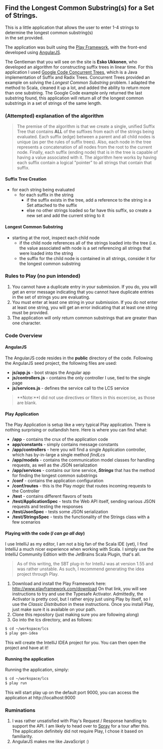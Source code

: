 ## Find the Longest Common Substring(s) for a Set of Strings.

This is a little application that allows the user to enter 1-4 strings to determine the longest common substring(s)  
in the set provided.

The application was built using the [Play Framework](http://www.playframework.com/), with the front-end developed using [AngularJS](http://angularjs.org/).

The Gentleman that you will see on the site is **Esko Ukkonen**, who developed an algorithm for constructing suffix trees in linear time.  For this application I used  [Google Code Concurrent Trees](https://code.google.com/p/concurrent-trees/), which is a Java implementation of Suffix and Radix Trees.  Concurrent Trees provided an example on solving the _Longest Common Substring_ problem.  I adapted the method to Scala, cleaned it up a lot, and added the ability to return more than one substring.  The Google Code example only returned the last substring found, this application will return all of the longest common substrings in a set of strings of the same length.

### (Attempted) explanation of the algorithm
> The premise of the algorithm is that we create a single, unified Suffix Tree that contains **ALL** of the suffixes from each of the strings being evaluated.  Each suffix (edge) between a parent and all child nodes is unique (as per the rules of suffix trees).  Also, each node in the tree represents a concatenation of all nodes from the root to the current node.  Finally, each suffix (ending node) that is in the tree is capable of having a value associated with it.  The algorithm here works by having each suffix contain a logical "pointer" to all strings that contain that suffix.

#### Suffix Tree Creation
* for each string being evaluated
  * for each suffix in the string
    *  if the suffix exists in the tree, add a reference to the string in a Set attached to the suffix
    *  else no other strings loaded so far have this suffix, so create a new set and add the current string to it

#### Longest Common Substring 
* starting at the root, inspect each child node
  * if the child node references all of the strings loaded into the tree (i.e. the value associated with node is a set referencing all strings that were loaded into the string
  * the suffix for the child node is contained in all strings, consider it for the longest common substring


### Rules to Play (no pun intended)
1. You cannot have a duplicate entry in your submission.  If you do, you will get an error message indicating that you cannot have duplicate entries in the set of strings you are evaluating.
2. You must enter at least one string in your submission.  If you do not enter at least one string, you will get an error indicating that at least one string must be provided.
3. The application will only return common substrings that are greater than one character.

### Code Overview
#### AngularJS

The AngularJS code resides in the **public** directory of the code.  Following the AngularJS seed project, the following files are used:
* **js/app.js** - boot straps the Angular app
* **js/controllers.js** - contains the only controller I use, tied to the single page
* **js/services.js** - defines the service call to the LCS service

> **Note:**I did not use directives or filters in this excercise, as those are blank.

#### Play Application

The Play Application is setup like a very typical Play application.  There is nothing surprising or outlandish here.  Here is where you can find what:
* **/app** - contains the crux of the application code
 * **app/constants** - simply contains message constants
 * **/app/controllers** - here you will find a single Application controller, which has by-in-large a single method _findLcs_
 * **/app/models** - contains the communication model classes for handling requests, as well as the JSON serialization
 * **/app/services** - contains our lone service, **_Strings_** that has the method for finding the longest common substrings
* **/conf** - contains the application configuration
 * **/conf/routes** - this is the Play _magic_ that routes incoming requests to the Controller
* **/test** - contains different flavors of tests
 * **/test/ApplicationSpec** - tests the Web API itself, sending various JSON requests and testing the responses
 * **/test/JsonSpec** - tests some JSON serialization
 * **/test/StringsSpec** - tests the functionality of the Strings class with a few scenarios

#### Playing with the code (_I can go all day_)
I use IntelliJ as my editor, I am not a big fan of the Scala IDE (yet), I find IntelliJ a much nicer experience when working with Scala.  I simply use the IntelliJ Community Edition with the JetBrains Scala Plugin, that's all.
> As of this writing, the SBT plug-in for IntelliJ was at version 1.55 and was rather unstable.  As such, I recommend generating the idea project through Play.

1. Download and install the Play Framework here: http://www.playframework.com/download
 On that link, you will see instructions to try and use the Typesafe Activator.  Admittedly, the Activator is pretty cool, but I rather enjoy just using Play by itself, so I use the *Classic Distribution* in these instructions.
 Once you install Play, just make sure it is available on your path.
2. Clone this repository (just making sure you are following along)
3. Go into the lcs directory, and as follows:

```bash
$ cd ~/workspace/lcs
$ play gen-idea
```

This will create the IntelliJ IDEA project for you.  You can then open the project and have at it!

#### Running the application
Running the application, simply:
```bash
$ cd ~/workspace/lcs
$ play run
```

This will start play up on the default port 9000, you can access the application at http://localhost:9000

### Ruminations
1. I was rather unsatisfied with Play's Request / Response handling to support the API. I am likely to head over to [Spray](http://spray.io/) for a tour after this.  The application definitely did not require Play, I chose it based on familiarity.
2. AngularJS makes me like JavaScript :)

 

 



